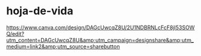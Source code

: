 # hoja-de-vida
https://www.canva.com/design/DAGcUwcqZ8U/2U1NDBRNLcFcF8jl53SOWQ/edit?utm_content=DAGcUwcqZ8U&amp;utm_campaign=designshare&amp;utm_medium=link2&amp;utm_source=sharebutton

